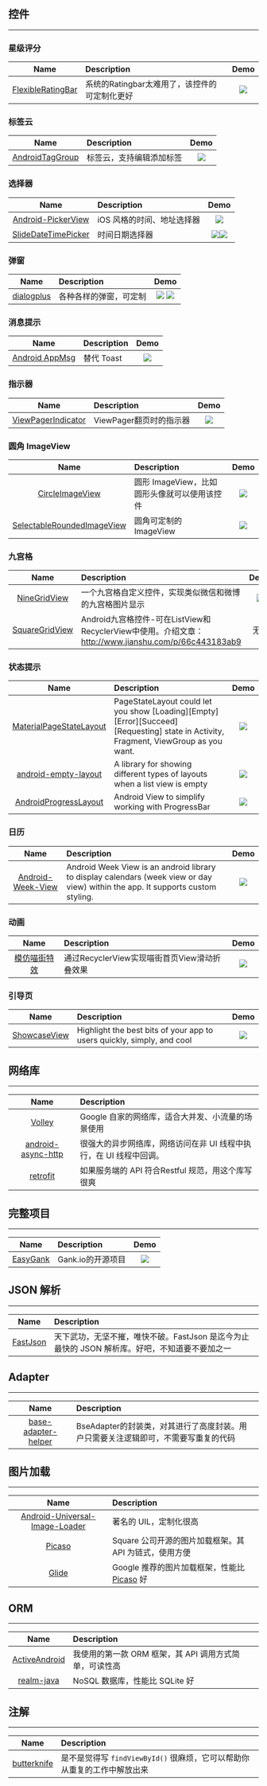 ## 控件
---

### 星级评分

|Name|Description|Demo|
|:---:|:---|:---:|
|[FlexibleRatingBar](https://github.com/Amagi82/FlexibleRatingBar)|系统的Ratingbar太难用了，该控件的可定制化更好|![](./images/FlexibleRatingBar.png)|

### 标签云

|Name|Description|Demo|
|:---:|:---|:---:|
|[AndroidTagGroup](https://github.com/2dxgujun/AndroidTagGroup)|标签云，支持编辑添加标签|![](./images/AndroidTagGroup.jpg)|

### 选择器

|Name|Description|Demo|
|:---:|:---|:---:|
|[Android-PickerView](https://github.com/saiwu-bigkoo/Android-PickerView)|iOS 风格的时间、地址选择器|![](./images/Android-PickerView.gif)|
|[SlideDateTimePicker]()|时间日期选择器|![](./images/SlideDateTimePicker_1.png)![](./images/SlideDateTimePicker_2.png)|

### 弹窗

|Name|Description|Demo|
|:---:|:---|:---:|
|[dialogplus](https://github.com/orhanobut/dialogplus)|各种各样的弹窗，可定制|![](./images/dialogplusanim.gif) ![](./images/dialogplusanim_2.gif)|

### 消息提示
|Name|Description|Demo|
|:---:|:---|:---:|
|[Android AppMsg](https://github.com/johnkil/Android-AppMsg)|替代 Toast|![](./images/AppMsg.png)|

### 指示器

|Name|Description|Demo|
|:---:|:---|:---:|
|[ViewPagerIndicator](https://github.com/JakeWharton/ViewPagerIndicator)|ViewPager翻页时的指示器|![](./images/ViewPagerIndicator.png)|

### 圆角 ImageView

|Name|Description|Demo|
|:---:|:---|:---:|
|[CircleImageView](https://github.com/hdodenhof/CircleImageView)|圆形 ImageView，比如圆形头像就可以使用该控件|![](./images/CircleImageView.png)|
|[SelectableRoundedImageView](https://github.com/pungrue26/SelectableRoundedImageView)|圆角可定制的 ImageView|![](./images/SelectableRoundedImageView.png)|

### 九宫格

|Name|Description|Demo|
|:---:|:---|:---:|
|[NineGridView](https://github.com/panyiho/NineGridView)|一个九宫格自定义控件，实现类似微信和微博的九宫格图片显示|![](./images/NineGridView.png)|
|[SquareGridView](https://github.com/aliouswang/SquareGridView)|Android九宫格控件-可在ListView和RecyclerView中使用。介绍文章：http://www.jianshu.com/p/66c443183ab9|无图|

### 状态提示

|Name|Description|Demo|
|:---:|:---|:---:|
|[MaterialPageStateLayout](https://github.com/Syehunter/MaterialPageStateLayout)|PageStateLayout could let you show [Loading][Empty][Error][Succeed][Requesting] state in Activity, Fragment, ViewGroup as you want.|![](./images/MaterialPageStateLayout.gif)|
|[android-empty-layout](https://github.com/alamkanak/android-empty-layout)|A library for showing different types of layouts when a list view is empty|![](./images/android_empty_layout.png)|
|[AndroidProgressLayout](https://github.com/antonkrasov/AndroidProgressLayout)|Android View to simplify working with ProgressBar|![](./images/AndroidProgressLayout.gif)|

### 日历

|Name|Description|Demo|
|:---:|:---|:---:|
|[Android-Week-View](https://github.com/alamkanak/Android-Week-View)|Android Week View is an android library to display calendars (week view or day view) within the app. It supports custom styling.|![](./images/Android-Week-View.png)|

### 动画

|Name|Description|Demo|
|:---:|:---|:---:|
|[模仿喵街特效](https://github.com/dongjunkun/miaojiedemo)|通过RecyclerView实现喵街首页View滑动折叠效果|![](./images/mockmiaojie.gif)|

### 引导页

|Name|Description|Demo|
|:---:|:---|:---:|
|[ShowcaseView](https://github.com/amlcurran/ShowcaseView)|Highlight the best bits of your app to users quickly, simply, and cool|![](./images/ShowcaseView.png)|

## 网络库
---
|Name|Description|
|:---:|:---|
|[Volley](https://android.googlesource.com/platform/frameworks/volley)|Google 自家的网络库，适合大并发、小流量的场景使用|
|[android-async-http](https://github.com/loopj/android-async-http)|很强大的异步网络库，网络访问在非 UI 线程中执行，在 UI 线程中回调。|
|[retrofit](https://github.com/square/retrofit)|如果服务端的 API 符合Restful 规范，用这个库写很爽|

## 完整项目
---
|Name|Description|Demo|
|:---:|:---|:---:|
|[EasyGank](https://github.com/CaMnter/EasyGank)|Gank.io的开源项目|![](./images/EasyGank.gif)|

## JSON 解析
---
|Name|Description|
|:---:|:---|
|[FastJson](https://github.com/alibaba/fastjson)|天下武功，无坚不摧，唯快不破。FastJson 是迄今为止最快的 JSON 解析库。好吧，不知道要不要加之一|

## Adapter
---
|Name|Description|
|:---:|:---|
|[base-adapter-helper](https://github.com/JoanZapata/base-adapter-helper)|BseAdapter的封装类，对其进行了高度封装。用户只需要关注逻辑即可，不需要写重复的代码|

## 图片加载
---
|Name|Description|
|:---:|:---|
|[Android-Universal-Image-Loader](https://github.com/nostra13/Android-Universal-Image-Loader)|著名的 UIL，定制化很高|
|[Picaso](https://github.com/square/picasso)|Square 公司开源的图片加载框架。其 API 为链式，使用方便|
|[Glide](https://github.com/bumptech/glide)|Google 推荐的图片加载框架，性能比 [Picaso](https://github.com/square/picasso) 好|

## ORM
---
|Name|Description|
|:---:|:---|
|[ActiveAndroid](https://github.com/pardom/ActiveAndroid)|我使用的第一款 ORM 框架，其 API 调用方式简单，可读性高|
|[realm-java](https://github.com/realm/realm-java)|NoSQL 数据库，性能比 SQLite 好|

## 注解
---
|Name|Description|
|:---:|:---|
|[butterknife](https://github.com/JakeWharton/butterknife)|是不是觉得写 `findViewById()` 很麻烦，它可以帮助你从重复的工作中解放出来|
